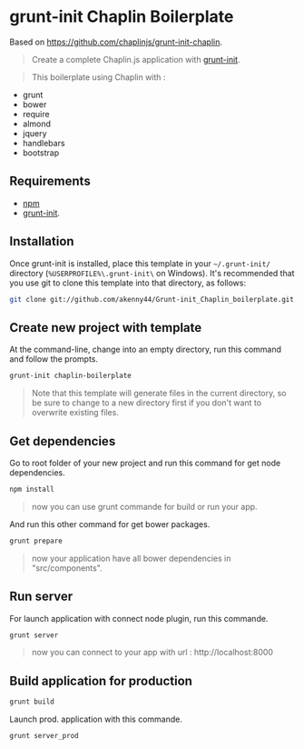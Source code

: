 # grunt-init Chaplin Boilerplate
Based on https://github.com/chaplinjs/grunt-init-chaplin.

> Create a complete Chaplin.js application with [grunt-init](http://gruntjs.com/project-scaffolding).

> This boilerplate using Chaplin with :

- grunt
- bower
- require
- almond
- jquery
- handlebars
- bootstrap

## Requirements

- [npm](https://npmjs.org/)
- [grunt-init](http://gruntjs.com/project-scaffolding).


## Installation

Once grunt-init is installed, place this template in your `~/.grunt-init/`
directory (`%USERPROFILE%\.grunt-init\` on Windows). It's recommended that you
use git to clone this template into that directory, as follows:

```sh
git clone git://github.com/akenny44/Grunt-init_Chaplin_boilerplate.git ~/.grunt-init/chaplin-boilerplate
```


## Create new project with template

At the command-line, change into an empty directory, run this command
and follow the prompts.

```sh
grunt-init chaplin-boilerplate
```

> Note that this template will generate files in the current directory, so
be sure to change to a new directory first if you don't want to overwrite
existing files.


## Get dependencies

Go to root folder of your new project and run this command for get node dependencies.

```sh
npm install
```

> now you can use grunt commande for build or run your app.


And run this other command for get bower packages.

```sh
grunt prepare
```

> now your application have all bower dependencies in "src/components".


## Run server

For launch application with connect node plugin, run this commande.

```sh
grunt server
```

> now you can connect to your app with url : http://localhost:8000

## Build application for production

```sh
grunt build
```

Launch prod. application with this commande.

```sh
grunt server_prod
```

